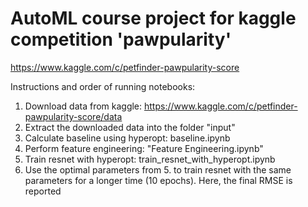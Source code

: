 # AutoML course project for kaggle competition 'pawpularity'

https://www.kaggle.com/c/petfinder-pawpularity-score

Instructions and order of running notebooks:
1. Download data from kaggle: https://www.kaggle.com/c/petfinder-pawpularity-score/data
2. Extract the downloaded data into the folder "input"
3. Calculate baseline using hyperopt: baseline.ipynb
4. Perform feature engineering:  "Feature Engineering.ipynb"
5. Train resnet with hyperopt: train_resnet_with_hyperopt.ipynb
6. Use the optimal parameters from 5. to train resnet with the same parameters for a longer time (10 epochs). Here, the final RMSE is reported


